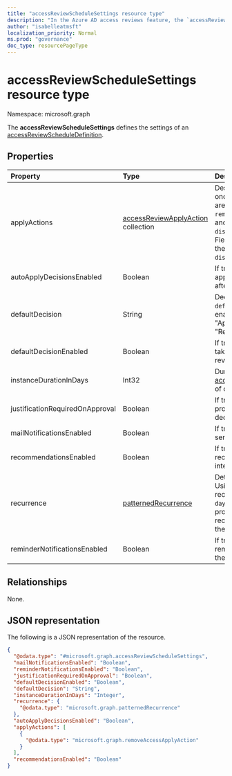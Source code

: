```yaml
---
title: "accessReviewScheduleSettings resource type"
description: "In the Azure AD access reviews feature, the `accessReviewScheduleSettings` represents the settings associated with an access review series."
author: "isabelleatmsft"
localization_priority: Normal
ms.prod: "governance"
doc_type: resourcePageType
---
```


# accessReviewScheduleSettings resource type

Namespace: microsoft.graph

The **accessReviewScheduleSettings** defines the settings of an [accessReviewScheduleDefinition](accessreviewscheduledefinition.md). 

## Properties
|Property|Type|Description|
|:---|:---|:---|
|applyActions|[accessReviewApplyAction](../resources/accessreviewapplyaction.md) collection|Describes the  actions to take once a review is complete. There are two types supported: `removeAccessApplyAction` (default) and `disableAndDeleteUserApplyAction`. Field only needs to be specified in the case of `disableAndDeleteUserApplyAction`. |
|autoApplyDecisionsEnabled|Boolean|If true, decisions will be auto-applied to the reviewed resource after the review ends.|
|defaultDecision|String|Decision chosen if `defaultDecisionEnabled` is enabled. Can be one of "Approve", "Deny", or "Recommendation".|
|defaultDecisionEnabled|Boolean| If true, defaultDecision will be taken on decisions items where reviewers did not respond.|
|instanceDurationInDays|Int32|Duration of each [accessReviewInstance](accessreviewinstance.md) in number of days.|
|justificationRequiredOnApproval|Boolean| If true, reviewers are required to provide justification with decisions.|
|mailNotificationsEnabled|Boolean|If true, email notifications will be sent to reviewers.|
|recommendationsEnabled|Boolean|If true, reviewers will see recommendations based on last interactive sign-in.|
|recurrence|[patternedRecurrence](../resources/patternedrecurrence.md)|Detailed settings for recurrence. Using standard Outlook recurrence object. Note that `dayOfMonth` is not supported - use property startDate on recurrenceRange to determine the day the review will start on.|
|reminderNotificationsEnabled|Boolean|If true, reviewers will receive reminder emails halfway through the review period.|

## Relationships
None.

## JSON representation
The following is a JSON representation of the resource.
<!-- {
  "blockType": "resource",
  "@odata.type": "microsoft.graph.accessReviewScheduleSettings"
}
-->
``` json
{
  "@odata.type": "#microsoft.graph.accessReviewScheduleSettings",
  "mailNotificationsEnabled": "Boolean",
  "reminderNotificationsEnabled": "Boolean",
  "justificationRequiredOnApproval": "Boolean",
  "defaultDecisionEnabled": "Boolean",
  "defaultDecision": "String",
  "instanceDurationInDays": "Integer",
  "recurrence": {
    "@odata.type": "microsoft.graph.patternedRecurrence"
  },
  "autoApplyDecisionsEnabled": "Boolean",
  "applyActions": [
    {
      "@odata.type": "microsoft.graph.removeAccessApplyAction"
    }
  ],
  "recommendationsEnabled": "Boolean"
}
```
